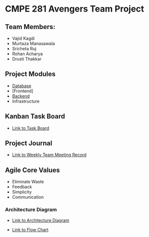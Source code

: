 # CMPE 281 Avengers Team Project

## Team Members:
* Vajid Kagdi
* Murtaza Manasawala
* Sricheta Ruj
* Rohan Acharya
* Drusti Thakkar


## Project Modules

- [Database](https://github.com/nguyensjsu/fa18-281-avengers/blob/master/Backend/DB%20Schema.md)
- [Frontend]
- [Backend](https://github.com/nguyensjsu/fa18-281-avengers/tree/master/Backend)
- Infrastructure


## Kanban Task Board
* [Link to Task Board](https://github.com/nguyensjsu/fa18-281-avengers/projects/1)


## Project Journal
* [Link to Weekly Team Meeting Record](https://github.com/nguyensjsu/fa18-281-avengers/tree/master/Team%20Meetings%20Log)


## Agile Core Values

- Eliminate Waste
- Feedback
- Simplicity
- Communication

### Architecture Diagram

* [Link to Architecture Diagram](https://github.com/nguyensjsu/fa18-281-avengers/blob/master/Architecture_BurgerOrderSytem.png)

* [Link to Flow Chart](https://github.com/nguyensjsu/fa18-281-avengers/blob/master/Flow_Chart.png)
